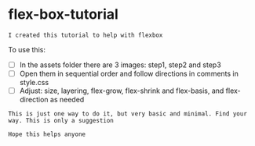 # flex-box-tutorial

```I created this tutorial to help with flexbox```

To use this:

- [ ] In the assets folder there are 3 images: step1, step2 and step3
- [ ] Open them in sequential order and follow directions in comments in style.css
- [ ] Adjust: size, layering, flex-grow, flex-shrink and flex-basis, and flex-direction as needed

```This is just one way to do it, but very basic and minimal. Find your way. This is only a suggestion```

```Hope this helps anyone```
